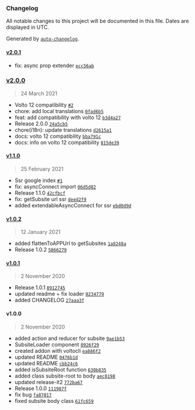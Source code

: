 ### Changelog

All notable changes to this project will be documented in this file. Dates are displayed in UTC.

Generated by [`auto-changelog`](https://github.com/CookPete/auto-changelog).

#### [v2.0.1](https://github.com/collective/volto-subsites/compare/v2.0.0...v2.0.1)

- fix: async prop extender [`ecc56ab`](https://github.com/collective/volto-subsites/commit/ecc56ab3eebd6b9fe6aceb9fa85ac0cb68c53f4e)

### [v2.0.0](https://github.com/collective/volto-subsites/compare/v1.1.0...v2.0.0)

> 24 March 2021

- Volto 12 compatibility [`#2`](https://github.com/collective/volto-subsites/pull/2)
- chore: add local translations [`0fad6b5`](https://github.com/collective/volto-subsites/commit/0fad6b5ca1e8f5be35b3b399b77bf68e66c369bd)
- feat: add compatibility with volto 12 [`b3d4a27`](https://github.com/collective/volto-subsites/commit/b3d4a278ba37e50c27018960245eecb86afc7620)
- Release 2.0.0 [`24a5cb5`](https://github.com/collective/volto-subsites/commit/24a5cb5ee4dd14f5d69ce7231925e031fede9db8)
- chore(i18n): update translations [`d2615a1`](https://github.com/collective/volto-subsites/commit/d2615a1371e06af770e659871cd8e8d2bb18aa90)
- docs: volto 12 compatibility [`bba791c`](https://github.com/collective/volto-subsites/commit/bba791c93dd33de7ce01a7fceecb3d5fb3bc5de9)
- docs: info on volto 12 compatibility [`815de39`](https://github.com/collective/volto-subsites/commit/815de3910899b9a79305940786561b04e9942380)

#### [v1.1.0](https://github.com/collective/volto-subsites/compare/v1.0.2...v1.1.0)

> 25 February 2021

- Ssr google index [`#1`](https://github.com/collective/volto-subsites/pull/1)
- fix: asyncConnect import [`06d5d82`](https://github.com/collective/volto-subsites/commit/06d5d82a2ca35de3d7db580d26fb5d8588d1f93e)
- Release 1.1.0 [`42cfbcf`](https://github.com/collective/volto-subsites/commit/42cfbcfe773db67de40e35f7c7f3592e802a6123)
- fix: getSubsite url ssr [`deed2f9`](https://github.com/collective/volto-subsites/commit/deed2f9e26737df2b891defcba3d2ebf930977a6)
- added extendableAsyncConnect for ssr [`ebd0d9d`](https://github.com/collective/volto-subsites/commit/ebd0d9d8e55198cbbc278fc1d28cfbf266622e72)

#### [v1.0.2](https://github.com/collective/volto-subsites/compare/v1.0.1...v1.0.2)

> 12 January 2021

- added flattenToAPPUrl to getSubsites [`1a8248a`](https://github.com/collective/volto-subsites/commit/1a8248a2973b6683a222969361004557146cd1f5)
- Release 1.0.2 [`5066279`](https://github.com/collective/volto-subsites/commit/5066279dafc48ff2a2410a48291182caf557ef81)

#### [v1.0.1](https://github.com/collective/volto-subsites/compare/v1.0.0...v1.0.1)

> 2 November 2020

- Release 1.0.1 [`8912745`](https://github.com/collective/volto-subsites/commit/891274573e541e5654c6c4cf8be2e5a4795da3ec)
- updated readme + fix loader [`0234779`](https://github.com/collective/volto-subsites/commit/0234779ac8e735b6f0aa99b17ffc7a94f7bf8fb8)
- added CHANGELOG [`27aaa3f`](https://github.com/collective/volto-subsites/commit/27aaa3f740a51148c5121bd2716772f02a7df244)

#### v1.0.0

> 2 November 2020

- added action and reducer for subsite [`9ae1b53`](https://github.com/collective/volto-subsites/commit/9ae1b538f0e3a721eec860ce55de427e8717b0b8)
- SubsiteLoader component [`8926f29`](https://github.com/collective/volto-subsites/commit/8926f299f2492bbd216a1ed403601b395c82a451)
- created addon with voltocli [`ea886f2`](https://github.com/collective/volto-subsites/commit/ea886f26b0f8ab9a883a22ead9ae1d35dad73d4a)
- updated README [`0476b1d`](https://github.com/collective/volto-subsites/commit/0476b1d2664a381955635bbe99fcb0b0f463e8a2)
- updated README [`cbb24c6`](https://github.com/collective/volto-subsites/commit/cbb24c6f2bdeebd7b7ae2fef70390ab4920a162d)
- added isSubsiteRoot function [`630b835`](https://github.com/collective/volto-subsites/commit/630b835d10ecf84e733f7132663d7c01d7e6a61a)
- added class subsite-root to body [`aec0198`](https://github.com/collective/volto-subsites/commit/aec019864575bc13a12a0819b4805d072711dbf4)
- updated release-it2 [`772ba67`](https://github.com/collective/volto-subsites/commit/772ba67a8bc82488a31dce76bb7acbc1a6b5ad75)
- Release 1.0.0 [`111987f`](https://github.com/collective/volto-subsites/commit/111987fa5fcdc1f451df919a652c999166c24618)
- fix bug [`fa87017`](https://github.com/collective/volto-subsites/commit/fa87017a74aaaa0843569a5e317a694247c94fe1)
- fixed subsite body class [`61fc659`](https://github.com/collective/volto-subsites/commit/61fc659551d6aeb6a0b7dea328b255f951414206)
